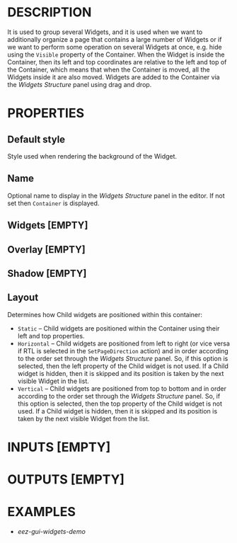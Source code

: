 # DESCRIPTION

It is used to group several Widgets, and it is used when we want to additionally organize a page that contains a large number of Widgets or if we want to perform some operation on several Widgets at once, e.g. hide using the `Visible` property of the Container. When the Widget is inside the Container, then its left and top coordinates are relative to the left and top of the Container, which means that when the Container is moved, all the Widgets inside it are also moved. Widgets are added to the Container via the _Widgets Structure_ panel using drag and drop.

# PROPERTIES

## Default style

Style used when rendering the background of the Widget.

## Name

Optional name to display in the _Widgets Structure_ panel in the editor. If not set then `Container` is displayed.

## Widgets [EMPTY]

## Overlay [EMPTY]

## Shadow [EMPTY]

## Layout

Determines how Child widgets are positioned within this container:

-   `Static` – Child widgets are positioned within the Container using their left and top properties.
-   `Horizontal` – Child widgets are positioned from left to right (or vice versa if RTL is selected in the `SetPageDirection` action) and in order according to the order set through the _Widgets Structure_ panel. So, if this option is selected, then the left property of the Child widget is not used. If a Child widget is hidden, then it is skipped and its position is taken by the next visible Widget in the list.
-   `Vertical` – Child widgets are positioned from top to bottom and in order according to the order set through the _Widgets Structure_ panel. So, if this option is selected, then the top property of the Child widget is not used. If a Child widget is hidden, then it is skipped and its position is taken by the next visible Widget from the list.

# INPUTS [EMPTY]

# OUTPUTS [EMPTY]

# EXAMPLES

-   _eez-gui-widgets-demo_
